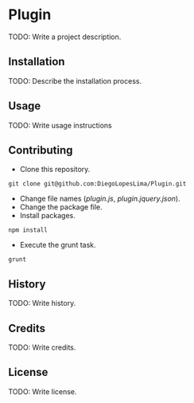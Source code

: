 # Plugin

TODO: Write a project description.

## Installation

TODO: Describe the installation process.

## Usage

TODO: Write usage instructions

## Contributing

* Clone this repository.

```git
git clone git@github.com:DiegoLopesLima/Plugin.git
```

* Change file names (_plugin.js_, _plugin.jquery.json_).
* Change the package file.
* Install packages.

```git
npm install
```

* Execute the grunt task.

```git
grunt
```

## History

TODO: Write history.

## Credits

TODO: Write credits.

## License

TODO: Write license.